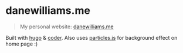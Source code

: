 # danewilliams.me  

> My personal website: [danewilliams.me](https://www.danewilliams.me/)  
  
Built with [hugo](https://gohugo.io/) & [coder](https://github.com/luizdepra/hugo-coder/). Also uses [particles.js](https://github.com/VincentGarreau/particles.js/) for background effect on home page :)  
